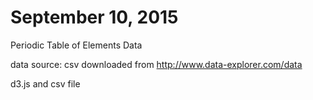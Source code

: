 # September 10, 2015

Periodic Table of Elements Data

data source: csv downloaded from http://www.data-explorer.com/data  


d3.js and csv file


